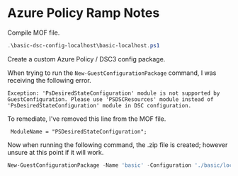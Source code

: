 # Azure Policy Ramp Notes

Compile MOF file.

```powershell
.\basic-dsc-config-localhost\basic-localhost.ps1
```

Create a custom Azure Policy / DSC3 config package.

When trying to run the `New-GuestConfigurationPackage` command, I was receiving the following error.

```
Exception: 'PsDesiredStateConfiguration' module is not supported by GuestConfiguration. Please use 'PSDSCResources' module instead of 'PsDesiredStateConfiguration' module in DSC configuration.
```

To remediate, I've removed this line from the MOF file.

```
 ModuleName = "PSDesiredStateConfiguration";
```

Now when running the following command, the .zip file is created; however unsure at this point if it will work.

```powershell
New-GuestConfigurationPackage -Name 'basic' -Configuration './basic/localhost.mof' -Type Audit -Force
```

